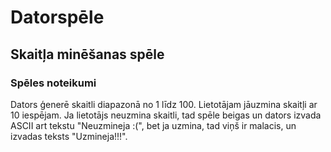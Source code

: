 # Datorspēle
## Skaitļa minēšanas spēle
### Spēles noteikumi
Dators ģenerē skaitli diapazonā no 1 līdz 100.
Lietotājam jāuzmina skaitļi ar 10 iespējam. Ja lietotājs neuzmina skaitli, tad spēle beigas un dators izvada ASCII art tekstu "Neuzmineja :(", bet ja uzmina, tad viņš ir malacis, un izvadas teksts "Uzmineja!!!".